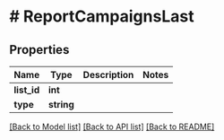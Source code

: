 # # ReportCampaignsLast

## Properties

Name | Type | Description | Notes
------------ | ------------- | ------------- | -------------
**list_id** | **int** |  |
**type** | **string** |  |

[[Back to Model list]](../../README.md#models) [[Back to API list]](../../README.md#endpoints) [[Back to README]](../../README.md)
